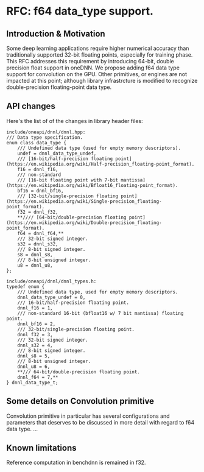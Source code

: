 # RFC: f64 data_type support.

## Introduction & Motivation

Some deep learning applications require higher numerical accuracy than traditionally 
supported 32-bit floating points, especially for training phase. This RFC addresses
this requirement by introducing 64-bit, double precision float support in oneDNN.
We propose adding f64 data type support for convolution on the GPU. Other primitives, 
or engines are not impacted at this point; although library infrastrcture is modified
to recognize double-precision floating-point data type.

## API changes

Here's the list of of the changes in library header files:

    include/oneapi/dnnl/dnnl.hpp:
    /// Data type specification.
    enum class data_type {
        /// Undefined data type (used for empty memory descriptors).
        undef = dnnl_data_type_undef,
        /// [16-bit/half-precision floating point](https://en.wikipedia.org/wiki/Half-precision_floating-point_format).
        f16 = dnnl_f16,
        /// non-standard
        /// [16-bit floating point with 7-bit mantissa](https://en.wikipedia.org/wiki/Bfloat16_floating-point_format).
        bf16 = dnnl_bf16,
        /// [32-bit/single-precision floating point](https://en.wikipedia.org/wiki/Single-precision_floating-point_format).
        f32 = dnnl_f32,
        **//// [64-bit/double-precision floating point](https://en.wikipedia.org/wiki/Double-precision_floating-point_format).
        f64 = dnnl_f64,**
        /// 32-bit signed integer.
        s32 = dnnl_s32,
        /// 8-bit signed integer.
        s8 = dnnl_s8,
        /// 8-bit unsigned integer.
        u8 = dnnl_u8,
    };

    include/oneapi/dnnl/dnnl_types.h:
    typedef enum {
        /// Undefined data type, used for empty memory descriptors.
        dnnl_data_type_undef = 0,
        /// 16-bit/half-precision floating point.
        dnnl_f16 = 1,
        /// non-standard 16-bit (bfloat16 w/ 7 bit mantissa) floating point.
        dnnl_bf16 = 2,
        /// 32-bit/single-precision floating point.
        dnnl_f32 = 3,
        /// 32-bit signed integer.
        dnnl_s32 = 4,
        /// 8-bit signed integer.
        dnnl_s8 = 5,
        /// 8-bit unsigned integer.
        dnnl_u8 = 6,
        **/// 64-bit/double-precision floating point.
        dnnl_f64 = 7,**
    } dnnl_data_type_t;

## Some details on Convolution primitive

Convolution primitive in particular has several configurations and parameters that 
deserves to be discussed in more detail with regard to f64 data type.
...


## Known limitations

Reference computation in benchdnn is remained in f32. 
